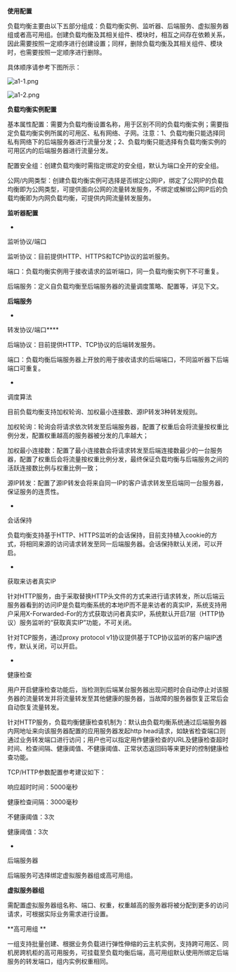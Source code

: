 **使用配置**

负载均衡主要由以下五部分组成：负载均衡实例、监听器、后端服务、虚拟服务器组或者高可用组。创建负载均衡及其相关组件、模块时，相互之间存在依赖关系，因此需要按照一定顺序进行创建设置；同样，删除负载均衡及其相关组件、模块时，也需要按照一定顺序进行删除。

具体顺序请参考下图所示：

![a1-1.png](https://img1.jcloudcs.com/cms/27b6dbfa-9711-4eb8-8556-2d85bf54c4be20180629020900.png)

![a1-2.png](https://img1.jcloudcs.com/cms/ac60aa13-8cb9-47e2-88d7-e8fa4f338bae20180629020914.png)

**负载均衡实例配置**

基本属性配置：需要为负载均衡设置名称，用于区别不同的负载均衡实例；需要指定负载均衡实例所属的可用区、私有网络、子网。注意：1、负载均衡只能选择同私有网络下的后端服务器进行流量分发；2、负载均衡只能选择有负载均衡实例的可用区内的后端服务器进行流量分发。

配置安全组：创建负载均衡时需指定绑定的安全组，默认为端口全开的安全组。

公网/内网类型：创建负载均衡实例可选择是否绑定公网IP，绑定了公网IP的负载均衡即为公网类型，可提供面向公网的流量转发服务，不绑定或解绑公网IP后的负载均衡即为内网负载均衡，可提供内网流量转发服务。

**监听器配置**

* 
监听协议/端口

监听协议：目前提供HTTP、HTTPS和TCP协议的监听服务。

端口：负载均衡实例用于接收请求的监听端口，同一负载均衡实例下不可重复。

后端服务：定义自负载均衡至后端服务器的流量调度策略、配置等，详见下文。

**后端服务**

* 
转发协议/端口****

后端协议：目前提供HTTP、TCP协议的后端转发服务。

端口：负载均衡后端服务器上开放的用于接收请求的后端端口，不同监听器下后端端口可重复。

* 
调度算法

目前负载均衡支持加权轮询、加权最小连接数、源IP转发3种转发规则。

加权轮询：轮询会将请求依次转发至后端服务器，配置了权重后会将流量按权重比例分发，配置权重越高的服务器被分发的几率越大；

加权最小连接数：配置了最小连接数会将请求转发至后端连接数最少的一台服务器，配置了权重后会将流量按权重比例分发，最终保证负载均衡与后端服务之间的活跃连接数比例与权重比例一致；

源IP转发：配置了源IP转发会将来自同一IP的客户请求转发至后端同一台服务器，保证服务的连贯性。

* 
会话保持

负载均衡支持基于HTTP、HTTPS监听的会话保持，目前支持植入cookie的方式，将相同来源的访问请求转发至同一后端服务器。会话保持默认关闭，可以开启。

* 
获取来访者真实IP

针对HTTP服务，由于采取替换HTTP头文件的方式来进行请求转发，所以后端云服务器看到的访问IP是负载均衡系统的本地IP而不是来访者的真实IP，系统支持用户采用X-Forwarded-For的方式获取访问者真实IP，系统默认开启7层（HTTP协议）服务监听的“获取真实IP”功能，不可关闭。

针对TCP服务，通过proxy protocol v1协议提供基于TCP协议监听的客户端IP透传，默认关闭，可以开启。

* 
健康检查

用户开启健康检查功能后，当检测到后端某台服务器出现问题时会自动停止对该服务器的流量转发并将流量转发至其他健康的服务器，当故障的服务器恢复正常后会自动恢复流量转发。

针对HTTP服务，负载均衡健康检查机制为：默认由负载均衡系统通过后端服务器内网地址来向该服务器配置的应用服务器发起http head请求，如缺省检查端口则通过业务转发端口进行访问；用户也可以指定用作健康检查的URL及健康检查超时时间、检查间隔、健康阈值、不健康阈值、正常状态返回码等来更好的控制健康检查功能。

TCP/HTTP参数配置参考建议如下：

响应超时时间：5000毫秒

健康检查间隔：3000毫秒

不健康阈值：3次

健康阈值：3次

* 
后端服务器

后端服务可选择绑定虚拟服务器组或高可用组。

**虚拟服务器组**

需配置虚拟服务器组名称、端口、权重，权重越高的服务器将被分配到更多的访问请求，可根据实际业务需求进行设置。

**高可用组
**

一组支持批量创建、根据业务负载进行弹性伸缩的云主机实例，支持跨可用区、同机房跨机柜的高可用服务，可挂载至负载均衡后端，高可用组默认使用所绑定后端服务的转发端口，组内实例权重相同。